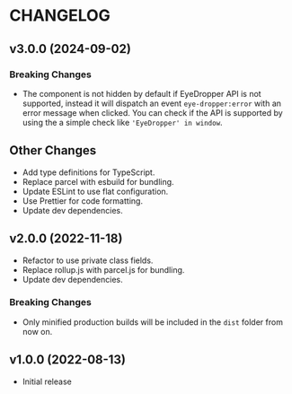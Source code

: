 # CHANGELOG

## v3.0.0 (2024-09-02)

### Breaking Changes

- The component is not hidden by default if EyeDropper API is not supported, instead it will dispatch an event `eye-dropper:error` with an error message when clicked. You can check if the API is supported by using the a simple check like `'EyeDropper' in window`.

## Other Changes

- Add type definitions for TypeScript.
- Replace parcel with esbuild for bundling.
- Update ESLint to use flat configuration.
- Use Prettier for code formatting.
- Update dev dependencies.

## v2.0.0 (2022-11-18)

- Refactor to use private class fields.
- Replace rollup.js with parcel.js for bundling.
- Update dev dependencies.

### Breaking Changes

- Only minified production builds will be included in the `dist` folder from now on.

## v1.0.0 (2022-08-13)

- Initial release
